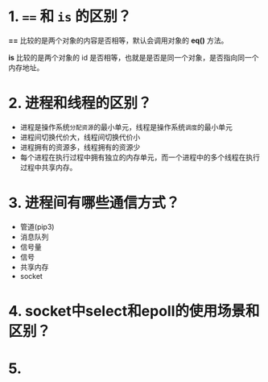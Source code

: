 # 1. `==` 和 `is` 的区别？

**==** 比较的是两个对象的内容是否相等，默认会调用对象的 **__eq__()** 方法。

**is** 比较的是两个对象的 id 是否相等，也就是是否是同一个对象，是否指向同一个内存地址。



# 2. 进程和线程的区别？

- 进程是操作系统`分配资源`的最小单元，线程是操作系统`调度`的最小单元
- 进程间切换代价大，线程间切换代价小
- 进程拥有的资源多，线程拥有的资源少
- 每个进程在执行过程中拥有独立的内存单元，而一个进程中的多个线程在执行过程中共享内存。



# 3. 进程间有哪些通信方式？

- 管道(pip3)
- 消息队列
- 信号量
- 信号
- 共享内存
- socket



# 4. socket中select和epoll的使用场景和区别？







# 5.







